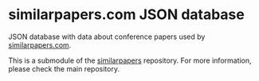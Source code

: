 # similarpapers.com JSON database

JSON database with data about conference papers used by [similarpapers.com](https://similarpapers.com/).

This is a submodule of the [similarpapers](https://github.com/hmorimitsu/similarpapers) repository.
For more information, please check the main repository.